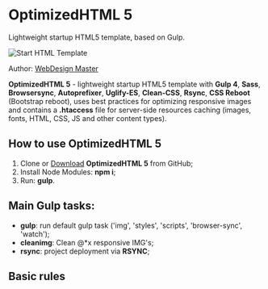 <h1>OptimizedHTML 5</h1>
<p>Lightweight startup HTML5 template, based on Gulp.</p>

<p>
	<img src="https://raw.githubusercontent.com/agragregra/oh5/master/app/img/_src/preview.jpg" alt="Start HTML Template">
</p>

<p>Author: <a href="https://webdesign-master.ru" target="_blank">WebDesign Master</a></p>

<p><strong>OptimizedHTML 5</strong> - lightweight startup HTML5 template with <strong>Gulp 4</strong>, <strong>Sass</strong>, <strong>Browsersync</strong>, <strong>Autoprefixer</strong>, <strong>Uglify-ES</strong>, <strong>Clean-CSS</strong>, <strong>Rsync</strong>, <strong>CSS Reboot</strong> (Bootstrap reboot), uses best practices for optimizing responsive images and contains a <strong>.htaccess</strong> file for server-side resources caching (images, fonts, HTML, CSS, JS and other content types).</p>

<h2>How to use OptimizedHTML 5</h2>

<ol>
	<li>Clone or <a href="https://github.com/agragregra/OptimizedHTML-5/archive/master.zip">Download</a> <strong>OptimizedHTML 5</strong> from GitHub;</li>
	<li>Install Node Modules: <strong>npm i</strong>;</li>
	<li>Run: <strong>gulp</strong>.</li>
</ol>

<h2>Main Gulp tasks:</h2>

<ul>
	<li><strong>gulp</strong>: run default gulp task ('img', 'styles', 'scripts', 'browser-sync', 'watch');</li>
	<li><strong>cleanimg</strong>: Clean @*x responsive IMG's;</li>
	<li><strong>rsync</strong>: project deployment via <strong>RSYNC</strong>;</li>
</ul>

<h2>Basic rules</h2>

